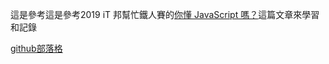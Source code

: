 這是參考這是參考2019 iT 邦幫忙鐵人賽的[你懂 JavaScript 嗎？](https://ithelp.ithome.com.tw/users/20092232/ironman/1612)這篇文章來學習和記錄

[github部落格](https://ttom921.github.io/學習你懂JavaScirpt嗎/)

